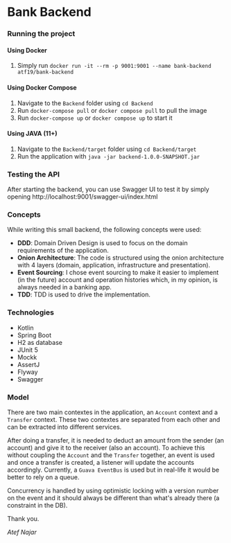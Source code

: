 
# Bank Backend

### Running the project
#### Using Docker
1. Simply run `docker run -it --rm -p 9001:9001 --name bank-backend atf19/bank-backend`

#### Using Docker Compose
1. Navigate to the `Backend` folder using `cd Backend`
2. Run `docker-compose pull` or `docker compose pull` to pull the image
3. Run `docker-compose up` or `docker compose up` to start it


#### Using JAVA (11+)
1. Navigate to the `Backend/target` folder using `cd Backend/target`
2. Run the application with `java -jar backend-1.0.0-SNAPSHOT.jar`

### Testing the API
After starting the backend, you can use Swagger UI to test it by simply opening http://localhost:9001/swagger-ui/index.html


### Concepts
While writing this small backend, the following concepts were used:
* **DDD**: Domain Driven Design is used to focus on the domain requirements of the application.
* **Onion Architecture**: The code is structured using the onion architecture with 4 layers (domain, application, infrastructure and presentation).
* **Event Sourcing**: I chose event sourcing to make it easier to implement (in the future) account and operation histories which, in my opinion, is always needed in a banking app.
* **TDD**: TDD is used to drive the implementation.

### Technologies
* Kotlin
* Spring Boot
* H2 as database
* JUnit 5
* Mockk
* AssertJ
* Flyway
* Swagger

### Model
There are two main contextes in the application, an `Account` context and a `Transfer` context.
These two contextes are separated from each other and can be extracted into different services.

After doing a transfer, it is needed to deduct an amount from the sender (an account) and give it to the receiver (also an account). To achieve this without coupling the `Account` and the `Transfer` together, an event is used and once a transfer is created, a listener will update the accounts accordingly.
Currently, a `Guava EventBus` is used but in real-life it would be better to rely on a queue.

Concurrency is handled by using optimistic locking with a version number on the event and it should always be different than what's already there (a constraint in the DB).

Thank you.

*Atef Najar*
